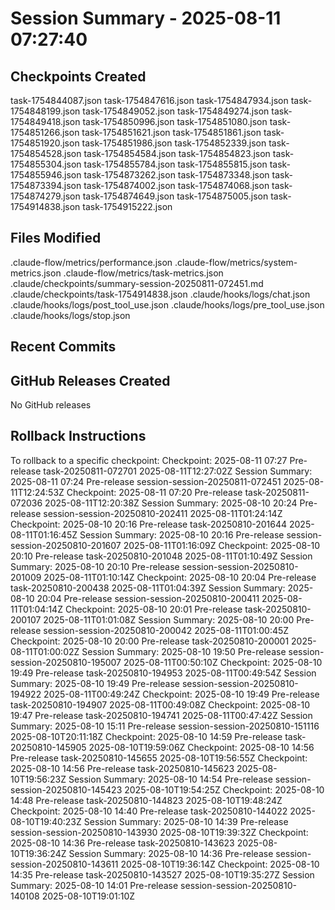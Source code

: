 # Session Summary - 2025-08-11 07:27:40

## Checkpoints Created
task-1754844087.json
task-1754847616.json
task-1754847934.json
task-1754848199.json
task-1754849052.json
task-1754849274.json
task-1754849418.json
task-1754850996.json
task-1754851080.json
task-1754851266.json
task-1754851621.json
task-1754851861.json
task-1754851920.json
task-1754851986.json
task-1754852339.json
task-1754854528.json
task-1754854584.json
task-1754854823.json
task-1754855304.json
task-1754855784.json
task-1754855815.json
task-1754855946.json
task-1754873262.json
task-1754873348.json
task-1754873394.json
task-1754874002.json
task-1754874068.json
task-1754874279.json
task-1754874649.json
task-1754875005.json
task-1754914838.json
task-1754915222.json

## Files Modified
.claude-flow/metrics/performance.json
.claude-flow/metrics/system-metrics.json
.claude-flow/metrics/task-metrics.json
.claude/checkpoints/summary-session-20250811-072451.md
.claude/checkpoints/task-1754914838.json
.claude/hooks/logs/chat.json
.claude/hooks/logs/post_tool_use.json
.claude/hooks/logs/pre_tool_use.json
.claude/hooks/logs/stop.json

## Recent Commits


## GitHub Releases Created
No GitHub releases

## Rollback Instructions
To rollback to a specific checkpoint:
Checkpoint: 2025-08-11 07:27	Pre-release	task-20250811-072701	2025-08-11T12:27:02Z
Session Summary: 2025-08-11 07:24	Pre-release	session-session-20250811-072451	2025-08-11T12:24:53Z
Checkpoint: 2025-08-11 07:20	Pre-release	task-20250811-072036	2025-08-11T12:20:38Z
Session Summary: 2025-08-10 20:24	Pre-release	session-session-20250810-202411	2025-08-11T01:24:14Z
Checkpoint: 2025-08-10 20:16	Pre-release	task-20250810-201644	2025-08-11T01:16:45Z
Session Summary: 2025-08-10 20:16	Pre-release	session-session-20250810-201607	2025-08-11T01:16:09Z
Checkpoint: 2025-08-10 20:10	Pre-release	task-20250810-201048	2025-08-11T01:10:49Z
Session Summary: 2025-08-10 20:10	Pre-release	session-session-20250810-201009	2025-08-11T01:10:14Z
Checkpoint: 2025-08-10 20:04	Pre-release	task-20250810-200438	2025-08-11T01:04:39Z
Session Summary: 2025-08-10 20:04	Pre-release	session-session-20250810-200411	2025-08-11T01:04:14Z
Checkpoint: 2025-08-10 20:01	Pre-release	task-20250810-200107	2025-08-11T01:01:08Z
Session Summary: 2025-08-10 20:00	Pre-release	session-session-20250810-200042	2025-08-11T01:00:45Z
Checkpoint: 2025-08-10 20:00	Pre-release	task-20250810-200001	2025-08-11T01:00:02Z
Session Summary: 2025-08-10 19:50	Pre-release	session-session-20250810-195007	2025-08-11T00:50:10Z
Checkpoint: 2025-08-10 19:49	Pre-release	task-20250810-194953	2025-08-11T00:49:54Z
Session Summary: 2025-08-10 19:49	Pre-release	session-session-20250810-194922	2025-08-11T00:49:24Z
Checkpoint: 2025-08-10 19:49	Pre-release	task-20250810-194907	2025-08-11T00:49:08Z
Checkpoint: 2025-08-10 19:47	Pre-release	task-20250810-194741	2025-08-11T00:47:42Z
Session Summary: 2025-08-10 15:11	Pre-release	session-session-20250810-151116	2025-08-10T20:11:18Z
Checkpoint: 2025-08-10 14:59	Pre-release	task-20250810-145905	2025-08-10T19:59:06Z
Checkpoint: 2025-08-10 14:56	Pre-release	task-20250810-145655	2025-08-10T19:56:55Z
Checkpoint: 2025-08-10 14:56	Pre-release	task-20250810-145623	2025-08-10T19:56:23Z
Session Summary: 2025-08-10 14:54	Pre-release	session-session-20250810-145423	2025-08-10T19:54:25Z
Checkpoint: 2025-08-10 14:48	Pre-release	task-20250810-144823	2025-08-10T19:48:24Z
Checkpoint: 2025-08-10 14:40	Pre-release	task-20250810-144022	2025-08-10T19:40:23Z
Session Summary: 2025-08-10 14:39	Pre-release	session-session-20250810-143930	2025-08-10T19:39:32Z
Checkpoint: 2025-08-10 14:36	Pre-release	task-20250810-143623	2025-08-10T19:36:24Z
Session Summary: 2025-08-10 14:36	Pre-release	session-session-20250810-143611	2025-08-10T19:36:14Z
Checkpoint: 2025-08-10 14:35	Pre-release	task-20250810-143527	2025-08-10T19:35:27Z
Session Summary: 2025-08-10 14:01	Pre-release	session-session-20250810-140108	2025-08-10T19:01:10Z
